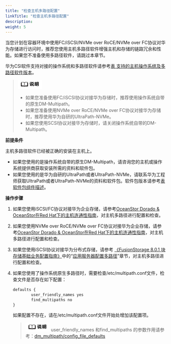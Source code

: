 ```yaml
---
title: "检查主机多路径配置"
linkTitle: "检查主机多路径配置"
description: 
weight: 5
---
```


当您计划在容器环境中使用FC/iSCSI/NVMe over RoCE/NVMe over FC协议对华为存储进行访问时，推荐您使用主机多路径软件增强主机和存储的链路冗余和性能。如果您不准备使用多路径软件，请跳过本章节。

华为CSI软件支持对接的操作系统和多路径软件请参考[表 支持的主机操作系统及多路径软件版本](/docs/兼容性和特性/Kubernetes及操作系统兼容性#table133422378818)。

>![](/public_sys-resources/zh/icon-note.gif) 
>-   如果您准备使用FC/iSCSI协议对接华为存储时，推荐使用操作系统自带的原生DM-Multipath。
>-   如果您准备使用NVMe over RoCE/NVMe over FC协议对接华为存储时，推荐使用华为自研的UltraPath-NVMe。
>-   如果您使用SCSI协议对接华为存储时，请关闭操作系统自带的DM-Multipath。

**前提条件**

主机多路径软件已经被正确的安装在主机上。

-   如果您使用的是操作系统自带的原生DM-Multipath，请咨询您的主机或操作系统提供商获取安装所需的资料和软件包。
-   如果您使用的是华为自研的UltraPath或者UltraPath-NVMe，请联系华为工程师获取UltraPath或者UltraPath-NVMe的资料和软件包。软件包版本请参考[表 软件包组件描述](/docs/安装部署/安装前准备/下载华为CSI软件包#zh-cn_topic_0150885197_table17200162435412)。

**操作步骤**

1.  如果您使用iSCSI/FC协议对接华为企业存储，请参考[OceanStor Dorado & OceanStor在Red Hat下的主机连通性指南](https://support.huawei.com/enterprise/zh/doc/EDOC1100112792/e369b5d4)，对主机多路径进行配置和检查。
2.  如果您使用NVMe over RoCE/NVMe over FC协议对接华为企业存储，请参考[OceanStor Dorado & OceanStor在Red Hat下的主机连通性指南](https://support.huawei.com/enterprise/zh/doc/EDOC1100112792/2bb03fdc)，对主机多路径进行配置和检查。
3.  如果您使用iSCSI协议对接华为分布式存储，请参考  [《FusionStorage 8.0.1 块存储基础业务配置指南》](https://support.huawei.com/enterprise/zh/doc/EDOC1100115351)中的“[应用服务器配置多路径](https://support.huawei.com/enterprise/zh/doc/EDOC1100115351/8919295e)”章节，对主机多路径进行配置和检查。
4.  如果您使用了操作系统原生多路径时，需要检查/etc/multipath.conf文件，检查文件是否存在如下配置：

    ```
    defaults {
            user_friendly_names yes
            find_multipaths no
    }
    ```

    如果配置不存在，请在/etc/multipath.conf文件开始处增加该配置项。

    >![](/public_sys-resources/zh/icon-note.gif) 
    >user\_friendly\_names 和find\_multipaths 的参数作用请参考：[dm\_multipath/config\_file\_defaults](https://access.redhat.com/documentation/en-us/red_hat_enterprise_linux/7/html/dm_multipath/config_file_defaults)

